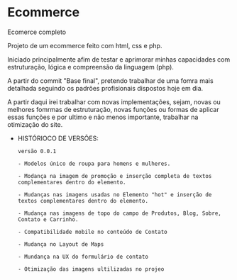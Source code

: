 # Ecommerce
Ecomerce completo

Projeto de um ecommerce feito com html, css e php.

Iniciado principalmente afim de testar e aprimorar minhas capacidades com estruturação, lógica e compreensão da linguagem (php).

A partir do commit "Base final", pretendo trabalhar de uma fomra mais detalhada seguindo os padrões profisionais dispostos hoje em dia.

A partir daqui irei trabalhar com novas implementações, sejam, novas ou melhores fomrmas de estruturação, novas funções ou formas de aplicar essas 
funções e por ultimo e não menos importante, trabalhar na otimização do site.


- HISTÓRIOCO DE VERSÕES:

      versão 0.0.1
  
      - Modelos único de roupa para homens e mulheres.
      
      - Modança na imagem de promoção e inserção completa de textos complementares dentro do elemento.
      
      - Mudanças nas imagens usadas no Elemento "hot" e inserção de textos complementares dentro do elemento.
      
      - Mudança nas imagens de topo do campo de Produtos, Blog, Sobre, Contato e Carrinho.
      
      - Compatibilidade mobile no conteúdo de Contato
      
      - Mudança no Layout de Maps
      
      - Mundança na UX do formulário de contato
      
      - Otimização das imagens ultilizadas no projeo 
